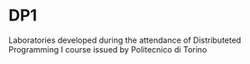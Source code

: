 # DP1
Laboratories developed during the attendance of Distributeted Programming I course issued by Politecnico di Torino
